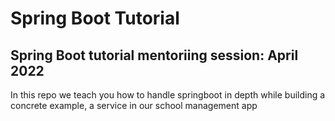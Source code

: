 # Spring Boot Tutorial

## Spring Boot tutorial mentoriing session: April 2022

In this repo we teach you how to handle springboot in depth while building a concrete example, a service in our school management app
